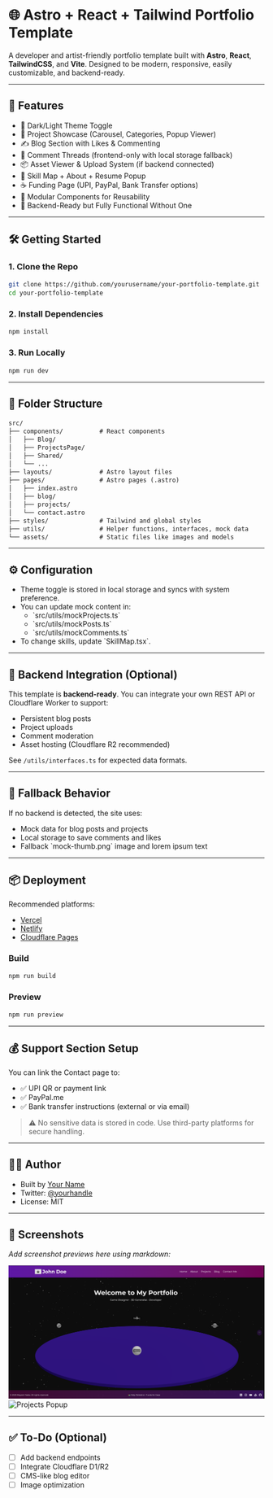# 🌐 Astro + React + Tailwind Portfolio Template

A developer and artist-friendly portfolio template built with **Astro**, **React**, **TailwindCSS**, and **Vite**. Designed to be modern, responsive, easily customizable, and backend-ready.

---

## 🚀 Features

- 🌙 Dark/Light Theme Toggle  
- 🎨 Project Showcase (Carousel, Categories, Popup Viewer)  
- ✍️ Blog Section with Likes & Commenting  
- 💬 Comment Threads (frontend-only with local storage fallback)  
- 📦 Asset Viewer & Upload System (if backend connected)  
- 🧠 Skill Map + About + Resume Popup  
- ☕ Funding Page (UPI, PayPal, Bank Transfer options)  
- 🧩 Modular Components for Reusability  
- 🔧 Backend-Ready but Fully Functional Without One  

---

## 🛠️ Getting Started

### 1. Clone the Repo

```bash
git clone https://github.com/yourusername/your-portfolio-template.git
cd your-portfolio-template
```

### 2. Install Dependencies

```bash
npm install
```

### 3. Run Locally

```bash
npm run dev
```

---

## 📁 Folder Structure

```
src/
├── components/          # React components
│   ├── Blog/
│   ├── ProjectsPage/
│   ├── Shared/
│   └── ...
├── layouts/             # Astro layout files
├── pages/               # Astro pages (.astro)
│   ├── index.astro
│   ├── blog/
│   ├── projects/
│   └── contact.astro
├── styles/              # Tailwind and global styles
├── utils/               # Helper functions, interfaces, mock data
└── assets/              # Static files like images and models
```

---

## ⚙️ Configuration

- Theme toggle is stored in local storage and syncs with system preference.
- You can update mock content in:
  - \`src/utils/mockProjects.ts\`
  - \`src/utils/mockPosts.ts\`
  - \`src/utils/mockComments.ts\`
- To change skills, update \`SkillMap.tsx\`.

---

## 🔌 Backend Integration (Optional)

This template is **backend-ready**. You can integrate your own REST API or Cloudflare Worker to support:

- Persistent blog posts  
- Project uploads  
- Comment moderation  
- Asset hosting (Cloudflare R2 recommended)

See `/utils/interfaces.ts` for expected data formats.

---

## 🧪 Fallback Behavior

If no backend is detected, the site uses:

- Mock data for blog posts and projects  
- Local storage to save comments and likes  
- Fallback \`mock-thumb.png\` image and lorem ipsum text  

---

## 📦 Deployment

Recommended platforms:

- [Vercel](https://vercel.com/)
- [Netlify](https://netlify.com/)
- [Cloudflare Pages](https://pages.cloudflare.com/)

### Build

```bash
npm run build
```

### Preview

```bash
npm run preview
```

---

## 💰 Support Section Setup

You can link the Contact page to:

- ✅ UPI QR or payment link  
- ✅ PayPal.me  
- ✅ Bank transfer instructions (external or via email)

> ⚠️ No sensitive data is stored in code. Use third-party platforms for secure handling.

---

## 🧑‍💻 Author

- Built by [Your Name](https://yourportfolio.com)  
- Twitter: [@yourhandle](https://twitter.com/yourhandle)  
- License: MIT

---

## 📸 Screenshots

*Add screenshot previews here using markdown:*

![Homepage](screenshots/homepage.png)
![Projects Popup](screenshots/projects-popup.png)


---

## ✅ To-Do (Optional)

- [ ] Add backend endpoints  
- [ ] Integrate Cloudflare D1/R2  
- [ ] CMS-like blog editor  
- [ ] Image optimization  
